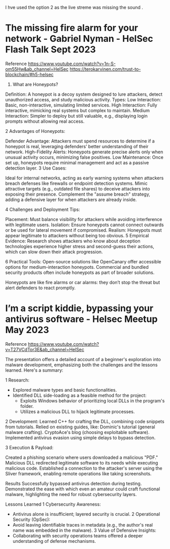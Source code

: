 I hve used the option 2 as the live streme was missing the sound . 

# The missing fire alarm for your network - Gabriel Nyman - HelSec Flash Talk Sept 2023
Reference https://www.youtube.com/watch?v=1n-S-om55Hw&ab_channel=HelSec
https://terokarvinen.com/trust-to-blockchain/#h5-helsec
 1. What are Honeypots?

Definition: A honeypot is a decoy system designed to lure attackers, detect unauthorized access, and study malicious activity.
Types:
Low Interaction: Basic, non-interactive, simulating limited services.
High Interaction: Fully interactive, mimicking real systems but complex to maintain.
Medium Interaction: Simpler to deploy but still valuable, e.g., displaying login prompts without allowing real access.

2 Advantages of Honeypots:

Defender Advantage: Attackers must spend resources to determine if a honeypot is real, leveraging defenders’ better understanding of their network.
High-Fidelity Alerts: Honeypots generate precise alerts only when unusual activity occurs, minimizing false positives.
Low Maintenance: Once set up, honeypots require minimal management and act as a passive detection layer.
3 Use Cases:

Ideal for internal networks, acting as early warning systems when attackers breach defenses like firewalls or endpoint detection systems.
Mimic attractive targets (e.g., outdated file shares) to deceive attackers into exposing their presence.
Complement the "assume breach" strategy, adding a defensive layer for when attackers are already inside.

4 Challenges and Deployment Tips:

Placement: Must balance visibility for attackers while avoiding interference with legitimate users.
Isolation: Ensure honeypots cannot connect outwards or be used for lateral movement if compromised.
Realism: Honeypots must appear legitimate to attackers without being too obvious.
5 Empirical Evidence:
Research shows attackers who know about deception technologies experience higher stress and second-guess their actions, which can slow down their attack progression.

6 Practical Tools:
Open-source solutions like OpenCanary offer accessible options for medium-interaction honeypots.
Commercial and bundled security products often include honeypots as part of broader solutions.

Honeypots are like fire alarms or car alarms: they don’t stop the threat but alert defenders to react promptly.

# I’m a script kiddie, bypassing your antivirus software - Helsec Meetup May 2023
Reference
https://www.youtube.com/watch?v=T27VCdTor3E&ab_channel=HelSec

The presentation offers a detailed account of a beginner's exploration into malware development, emphasizing both the challenges and the lessons learned. Here's a summary:


1 Research:

* Explored malware types and basic functionalities.
* Identified DLL side-loading as a feasible method for the project:
  * Exploits Windows behavior of prioritizing local DLLs in the program's folder.
  * Utilizes a malicious DLL to hijack legitimate processes.

2 Development:
Learned C++ for crafting the DLL, combining code snippets from tutorials.
Relied on existing guides, like:
Dominic's tutorial (general malware crafting).
CryptoAce's blog (choosing exploitable software).
Implemented antivirus evasion using simple delays to bypass detection.

3 Execution & Payload:

Created a phishing scenario where users downloaded a malicious "PDF."
Malicious DLL redirected legitimate software to its needs while executing malicious code.
Established a connection to the attacker's server using the Sliver framework, enabling remote operations like taking screenshots.

Results
Successfully bypassed antivirus detection during testing.
Demonstrated the ease with which even an amateur could craft functional malware, highlighting the need for robust cybersecurity layers.

Lessons Learned
1 Cybersecurity Awareness:
 * Antivirus alone is insufficient; layered security is crucial.
2 Operational Security (OpSec):
 * Avoid leaving identifiable traces in metadata (e.g., the author's real name was embedded in the malware).
3 Value of Defensive Insights:
 * Collaborating with security operations teams offered a deeper understanding of defense mechanisms.
